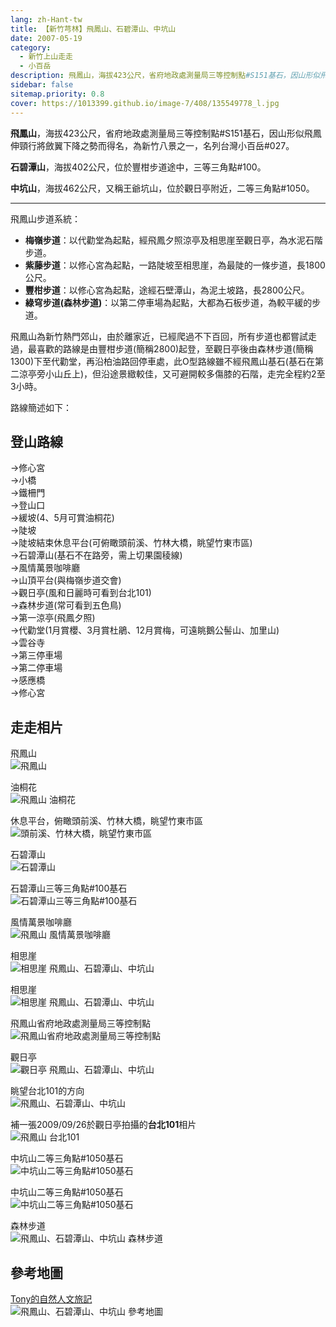 ```yaml
---
lang: zh-Hant-tw
title: 【新竹芎林】飛鳳山、石碧潭山、中坑山
date: 2007-05-19
category: 
  - 新竹上山走走
  - 小百岳
description: 飛鳳山，海拔423公尺，省府地政處測量局三等控制點#S151基石，因山形似飛鳳伸頸行將斂翼下降之勢而得名，為新竹八景之一，名列台灣小百岳#027。 石碧潭山，海拔402公尺，位於豐柑步道途中，三等三角點#100。 中坑山，海拔462公尺，又稱王爺坑山，位於觀日亭附近，二等三角點#1050。
sidebar: false
sitemap.priority: 0.8
cover: https://1013399.github.io/image-7/408/135549778_l.jpg
---
```


**飛鳳山**，海拔423公尺，省府地政處測量局三等控制點#S151基石，因山形似飛鳳伸頸行將斂翼下降之勢而得名，為新竹八景之一，名列台灣小百岳#027。

**石碧潭山**，海拔402公尺，位於豐柑步道途中，三等三角點#100。 

**中坑山**，海拔462公尺，又稱王爺坑山，位於觀日亭附近，二等三角點#1050。

<!-- more -->

----

飛鳳山步道系統：  
- **梅嶺步道**：以代勸堂為起點，經飛鳳夕照涼亭及相思崖至觀日亭，為水泥石階步道。  
- **紫藤步道**：以修心宮為起點，一路陡坡至相思崖，為最陡的一條步道，長1800公尺。  
- **豐柑步道**：以修心宮為起點，途經石壁潭山，為泥土坡路，長2800公尺。  
- **綠穹步道(森林步道)**：以第二停車場為起點，大都為石板步道，為較平緩的步道。  
  
飛鳳山為新竹熱門郊山，由於離家近，已經爬過不下百回，所有步道也都嘗試走過，最喜歡的路線是由豐柑步道(簡稱2800)起登，至觀日亭後由森林步道(簡稱1300)下至代勸堂，再沿柏油路回停車處，此O型路線雖不經飛鳳山基石(基石在第二涼亭旁小山丘上)，但沿途景緻較佳，又可避開較多傷膝的石階，走完全程約2至3小時。

路線簡述如下：  
  
## 登山路線
→修心宮  
→小橋  
→鐵柵門  
→登山口  
→緩坡(4、5月可賞油桐花)  
→陡坡  
→陡坡結束休息平台(可俯瞰頭前溪、竹林大橋，眺望竹東市區)  
→石碧潭山(基石不在路旁，需上切果園稜線)  
→風情萬景咖啡廳  
→山頂平台(與梅嶺步道交會)  
→觀日亭(風和日麗時可看到台北101)  
→森林步道(常可看到五色鳥)  
→第一涼亭(飛鳳夕照)  
→代勸堂(1月賞櫻、3月賞杜鵑、12月賞梅，可遠眺鵝公髻山、加里山)  
→雲谷寺  
→第三停車場  
→第二停車場  
→感應橋  
→修心宮  
  
## 走走相片
飛鳳山  
![飛鳳山](https://1013399.github.io/image-7/408/121400308_l.jpg)  
  
油桐花  
![飛鳳山 油桐花](https://1013399.github.io/image-7/408/121400010_l.jpg)

休息平台，俯瞰頭前溪、竹林大橋，眺望竹東市區  
![頭前溪、竹林大橋，眺望竹東市區](https://1013399.github.io/image-7/408/121400046_l.jpg)

石碧潭山  
![石碧潭山](https://1013399.github.io/image-7/408/121400049_l.jpg)

石碧潭山三等三角點#100基石  
![石碧潭山三等三角點#100基石](https://1013399.github.io/image-7/408/121400111_l.jpg)

風情萬景咖啡廳  
![飛鳳山 風情萬景咖啡廳](https://1013399.github.io/image-7/408/121400132_l.jpg)

相思崖  
![相思崖 飛鳳山、石碧潭山、中坑山](https://1013399.github.io/image-7/408/121400273_l.jpg)

相思崖  
![相思崖 飛鳳山、石碧潭山、中坑山](https://1013399.github.io/image-7/408/121400289_l.jpg)

飛鳳山省府地政處測量局三等控制點  
![飛鳳山省府地政處測量局三等控制點](https://1013399.github.io/image-7/408/121400321_l.jpg)

觀日亭  
![觀日亭 飛鳳山、石碧潭山、中坑山](https://1013399.github.io/image-7/408/121400336_l.jpg)

眺望台北101的方向  
![飛鳳山、石碧潭山、中坑山](https://1013399.github.io/image-7/408/121400352_l.jpg)

補一張2009/09/26於觀日亭拍攝的**台北101**相片  
![飛鳳山 台北101](https://1013399.github.io/image-7/408/135549778_l.jpg)

中坑山二等三角點#1050基石  
![中坑山二等三角點#1050基石](https://1013399.github.io/image-7/408/121400367_l.jpg)

中坑山二等三角點#1050基石  
![中坑山二等三角點#1050基石](https://1013399.github.io/image-7/408/121400383_l.jpg)

森林步道  
![飛鳳山、石碧潭山、中坑山 森林步道](https://1013399.github.io/image-7/408/121400402_l.jpg)  

## 參考地圖
[Tony的自然人文旅記](http://www.tonyhuang39.com/tony0442/tony0442.html)  
![飛鳳山、石碧潭山、中坑山 參考地圖](https://1013399.github.io/image-7/408/121410049_l.jpg)
